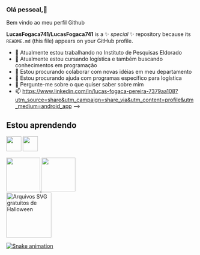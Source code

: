 ### Olá pessoal,👋
Bem vindo ao meu perfil Github

**LucasFogaca741/LucasFogaca741** is a ✨ _special_ ✨ repository because its `README.md` (this file) appears on your GitHub profile.

- 🔭 Atualmente estou trabalhando no Instituto de Pesquisas Eldorado
- 🌱 Atualmente estou cursando logística e também buscando conhecimentos em programação
- 👯 Estou procurando colaborar com novas idéias em meu departamento
- 🤔 Estou procurando ajuda com programas específico para logística
- 💬 Pergunte-me sobre o que quiser saber sobre mim
- 📫 https://www.linkedin.com/in/lucas-fogaca-pereira-7379aa108?utm_source=share&utm_campaign=share_via&utm_content=profile&utm_medium=android_app
-->

## Estou aprendendo

<img loading="lazy" src="https://cdn.jsdelivr.net/gh/devicons/devicon/icons/java/java-original.svg" width="40" height="40"/> <img loading="lazy" src="https://cdn.jsdelivr.net/gh/devicons/devicon/icons/linux/linux-original.svg" width="40" height="40"/>

<div>
<a href="https://github.com/lucas.fogaca">
<img loading="lazy" height="90em" src="https://github-readme-stats.vercel.app/api/top-langs/?username=seu-usuário-aqui&layout=compact&langs_count=7&theme=dracula"/>
<img loading="lazy" height="90em" src="https://github-readme-stats.vercel.app/api?username=seu-usuário-aqui&show_icons=true&theme=dracula&include_all_commits=true&count_private=true"/>
</div>

<img decoding="async" width="120" height="120" src="https://avatoon.me/wp-content/uploads/2022/09/57.jpg" class="attachment-large size-large wp-image-112937" alt="Arquivos SVG gratuitos de Halloween" loading="lazy" srcset="https://avatoon.me/wp-content/uploads/2022/09/57.jpg 900w, https://avatoon.me/wp-content/uploads/2022/09/57-300x300.jpg 300w, https://avatoon.me/wp-content/uploads/2022/09/57-100x100.jpg 100w, https://avatoon.me/wp-content/uploads/2022/09/57-600x600.jpg 600w, https://avatoon.me/wp-content/uploads/2022/09/57-150x150.jpg 150w, https://avatoon.me/wp-content/uploads/2022/09/57-768x768.jpg 768w, https://avatoon.me/wp-content/uploads/2022/09/57-400x400.jpg 400w" sizes="(max-width: 900px) 100vw, 900px">


![Snake animation](https://github.com/seu-usuário-aqui/seu-usuário-aqui/blob/output/github-contribution-grid-snake.svg) 

<!--

